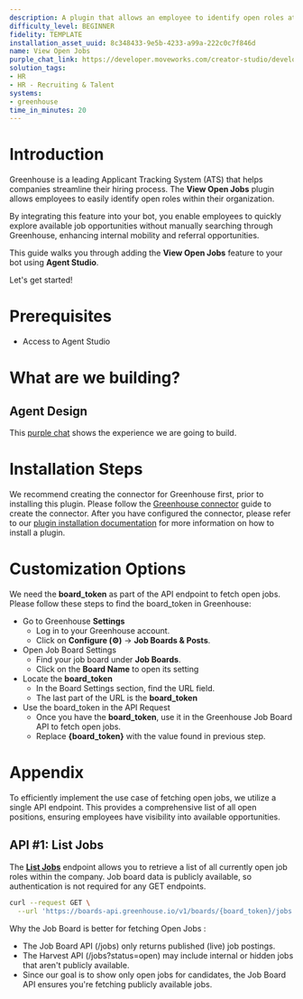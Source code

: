 ```yaml
---
description: A plugin that allows an employee to identify open roles at the company.
difficulty_level: BEGINNER
fidelity: TEMPLATE
installation_asset_uuid: 8c348433-9e5b-4233-a99a-222c0c7f846d
name: View Open Jobs
purple_chat_link: https://developer.moveworks.com/creator-studio/developer-tools/purple-chat/?conversation=%7B%22startTimestamp%22%3A%2211%3A43+AM%22%2C%22messages%22%3A%5B%7B%22parts%22%3A%5B%7B%22richText%22%3A%22What+open+roles+in+PM+are+available%3F%22%7D%5D%2C%22role%22%3A%22user%22%7D%2C%7B%22parts%22%3A%5B%7B%22reasoningSteps%22%3A%5B%7B%22richText%22%3A%22Calling+Plugin+%3Cb%3EView+Open+Jobs%3C%2Fb%3E%22%2C%22status%22%3A%22pending%22%7D%5D%7D%5D%2C%22role%22%3A%22assistant%22%7D%2C%7B%22parts%22%3A%5B%7B%22richText%22%3A%22%3Cp%3EHere+are+the+current+open+PM+roles+we+have%3A%3C%2Fp%3E%5Cn%3Cp%3E1.+Senior+Product+Manager%3C%2Fp%3E%5Cn%3Cp%3E2.+Product+Manager+-+New+Initiatives%3C%2Fp%3E%5Cn%3Cp%3E3.+Associate+Product+Manager%3C%2Fp%3E%22%7D%2C%7B%22citations%22%3A%5B%7B%22citationTitle%22%3A%22Senior+Product+Manager%22%2C%22connectorName%22%3A%22careers-site%22%7D%2C%7B%22citationTitle%22%3A%22Product+Manager+-+New+Initiatives%22%2C%22connectorName%22%3A%22careers-site%22%7D%2C%7B%22citationTitle%22%3A%22Associate+Product+Manager%22%2C%22connectorName%22%3A%22careers-site%22%7D%5D%7D%5D%2C%22role%22%3A%22assistant%22%7D%5D%7D
solution_tags:
- HR
- HR - Recruiting & Talent
systems:
- greenhouse
time_in_minutes: 20
---
```


# **Introduction**

Greenhouse is a leading Applicant Tracking System (ATS) that helps companies streamline their hiring process. The **View Open Jobs** plugin allows employees to easily identify open roles within their organization.

By integrating this feature into your bot, you enable employees to quickly explore available job opportunities without manually searching through Greenhouse, enhancing internal mobility and referral opportunities.

This guide walks you through adding the **View Open Jobs** feature to your bot using **Agent Studio**.

Let's get started!

# **Prerequisites**

- Access to Agent Studio

# **What are we building?**

## **Agent Design**

This [purple chat](https://developer.moveworks.com/creator-studio/developer-tools/purple-chat/?conversation=%7B%22startTimestamp%22%3A%2211%3A43+AM%22%2C%22messages%22%3A%5B%7B%22parts%22%3A%5B%7B%22richText%22%3A%22What+open+roles+in+PM+are+available%3F%22%7D%5D%2C%22role%22%3A%22user%22%7D%2C%7B%22parts%22%3A%5B%7B%22reasoningSteps%22%3A%5B%7B%22richText%22%3A%22Calling+Plugin+%3Cb%3EView+Open+Jobs%3C%2Fb%3E%22%2C%22status%22%3A%22pending%22%7D%5D%7D%5D%2C%22role%22%3A%22assistant%22%7D%2C%7B%22parts%22%3A%5B%7B%22richText%22%3A%22%3Cp%3EHere+are+the+current+open+PM+roles+we+have%3A%3C%2Fp%3E%5Cn%3Cp%3E1.+Senior+Product+Manager%3C%2Fp%3E%5Cn%3Cp%3E2.+Product+Manager+-+New+Initiatives%3C%2Fp%3E%5Cn%3Cp%3E3.+Associate+Product+Manager%3C%2Fp%3E%22%7D%2C%7B%22citations%22%3A%5B%7B%22citationTitle%22%3A%22Senior+Product+Manager%22%2C%22connectorName%22%3A%22careers-site%22%7D%2C%7B%22citationTitle%22%3A%22Product+Manager+-+New+Initiatives%22%2C%22connectorName%22%3A%22careers-site%22%7D%2C%7B%22citationTitle%22%3A%22Associate+Product+Manager%22%2C%22connectorName%22%3A%22careers-site%22%7D%5D%7D%5D%2C%22role%22%3A%22assistant%22%7D%5D%7D) shows the experience we are going to build.

# Installation Steps

We recommend creating the connector for Greenhouse first, prior to installing this plugin. Please follow the [Greenhouse connector](https://developer.moveworks.com/creator-studio/resources/connector?id=greenhouse) guide to create the connector. After you have configured the connector, please refer to our [plugin installation documentation](https://help.moveworks.com/docs/ai-agent-marketplace) for more information on how to install a plugin.

# Customization Options

We need the **board_token** as part of the API endpoint to fetch open jobs. Please follow these steps to find the board_token in Greenhouse:

- Go to Greenhouse **Settings**
    - Log in to your Greenhouse account.
    - Click on **Configure (⚙️)** → **Job Boards & Posts**.
- Open Job Board Settings
    - Find your job board under **Job Boards**.
    - Click on the **Board Name** to open its setting
- Locate the **board_token**
    - In the Board Settings section, find the URL field.
    - The last part of the URL is the **board_token**
- Use the board_token in the API Request
    - Once you have the **board_token**, use it in the Greenhouse Job Board API to fetch open jobs.
    - Replace **{board_token}** with the value found in previous step.
    
# Appendix

To efficiently implement the use case of fetching open jobs, we utilize a single API endpoint. This provides a comprehensive list of all open positions, ensuring employees have visibility into available opportunities.

## **API #1: List Jobs**

The [**List Jobs**](https://developers.greenhouse.io/job-board.html#list-jobs) endpoint allows you to retrieve a list of all currently open job roles within the company. Job board data is publicly available, so authentication is not required for any GET endpoints.

```bash
curl --request GET \
  --url 'https://boards-api.greenhouse.io/v1/boards/{board_token}/jobs' \
```

Why the Job Board is better for fetching Open Jobs :

- The Job Board API (/jobs) only returns published (live) job postings.
- The Harvest API (/jobs?status=open) may include internal or hidden jobs that aren't publicly available.
- Since our goal is to show only open jobs for candidates, the Job Board API ensures you're fetching publicly available jobs.